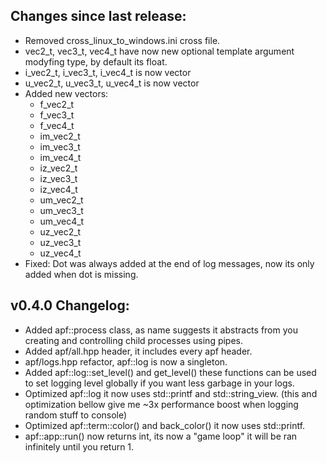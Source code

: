 ## Changes since last release:
- Removed cross_linux_to_windows.ini cross file.
- vec2_t, vec3_t, vec4_t have now new optional template argument modyfing type, by default its float.
- i_vec2_t, i_vec3_t, i_vec4_t is now vector<int>
- u_vec2_t, u_vec3_t, u_vec4_t is now vector<unsigned int>
- Added new vectors:
  - f_vec2_t
  - f_vec3_t
  - f_vec4_t
  - im_vec2_t
  - im_vec3_t
  - im_vec4_t
  - iz_vec2_t
  - iz_vec3_t
  - iz_vec4_t
  - um_vec2_t
  - um_vec3_t
  - um_vec4_t
  - uz_vec2_t
  - uz_vec3_t
  - uz_vec4_t
- Fixed: Dot was always added at the end of log messages, now its only added when dot is missing.


## v0.4.0 Changelog:
- Added apf::process class, as name suggests it abstracts from you creating and controlling child processes using pipes.
- Added apf/all.hpp header, it includes every apf header.
- apf/logs.hpp refactor, apf::log is now a singleton.
- Added apf::log::set_level() and get_level() these functions can be used to set logging level globally if you want less garbage in your logs.
- Optimized apf::log it now uses std::printf and std::string_view. (this and optimization bellow give me ~3x performance boost when logging random stuff to console)
- Optimized apf::term::color() and back_color() it now uses std::printf.
- apf::app::run() now returns int, its now a "game loop" it will be ran infinitely until you return 1.